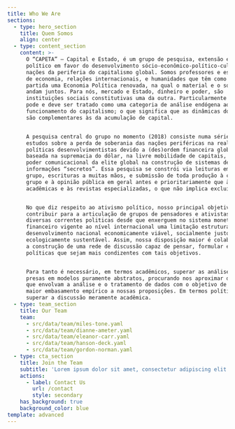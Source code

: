 ```yaml
---
title: Who We Are
sections:
  - type: hero_section
    title: Quem Somos
    align: center
  - type: content_section
    content: >-
      O “CAPETA” – Capital e Estado, é um grupo de pesquisa, extensão e ativismo
      político em favor do desenvolvimento sócio-econômico-político-cultural das
      nações da periferia do capitalismo global. Somos professores e estudantes
      de economia, relações internacionais, e humanidades que têm como ponto de
      partida uma Economia Política renovada, na qual o material e o social
      andam juntos. Para nós, mercado e Estado, dinheiro e poder, são
      instituições sociais constitutivas uma da outra. Particularmente o Estado
      pode e deve ser tratado como uma categoria de análise endógena ao
      funcionamento do capitalismo; o que significa que as dinâmicas do poder
      são complementares às da acumulação de capital.


      A pesquisa central do grupo no momento (2018) consiste numa série de
      estudos sobre a perda de soberania das nações periféricas na realização de
      políticas desenvolvimentistas devido a (des)ordem financeira global atual
      baseada na supremacia do dólar, na livre mobilidade de capitais, e no
      poder comunicacional da elite global na construção de sistemas de
      informações “secretos”. Essa pesquisa se constrói via leituras em grande
      grupo, escrituras a muitas mãos, e submissão de toda produção à crítica do
      grupo e à opinião pública em geral antes e prioritariamente que às hostes
      acadêmicas e às revistas especializadas, o que não implica excluí-las.


      No que diz respeito ao ativismo político, nosso principal objetivo é
      contribuir para a articulação de grupos de pensadores e ativistas das mais
      diversas correntes politicas desde que enxerguem no sistema monetário e
      financeiro vigente ao nível internacional uma limitação estrutural ao
      desenvolvimento nacional economicamente viável, socialmente justo e
      ecologicamente sustentável. Assim, nossa disposição maior é colaborar para
      a construção de uma rede de discussão capaz de pensar, formular e propor
      políticas que sejam mais condizentes com tais objetivos.


      Para tanto é necessário, em termos acadêmicos, superar as análises ainda
      presas em modelos puramente abstratos, procurando nos aproximar de métodos
      que envolvam a análise e o tratamento de dados com o objetivo de fornecer
      maior embasamento empírico a nossas proposições. Em termos políticos, urge
      superar a discussão meramente acadêmica.
  - type: team_section
    title: Our Team
    team:
      - src/data/team/miles-tone.yaml
      - src/data/team/dianne-ameter.yaml
      - src/data/team/eleanor-carr.yaml
      - src/data/team/hanson-deck.yaml
      - src/data/team/gordon-norman.yaml
  - type: cta_section
    title: Join the Team
    subtitle: 'Lorem ipsum dolor sit amet, consectetur adipiscing elit.'
    actions:
      - label: Contact Us
        url: /contact
        style: secondary
    has_background: true
    background_color: blue
template: advanced
---
```

